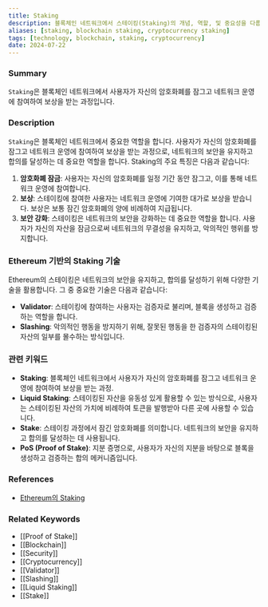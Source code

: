 ```yaml
---
title: Staking
description: 블록체인 네트워크에서 스테이킹(Staking)의 개념, 역할, 및 중요성을 다룹니다.
aliases: [staking, blockchain staking, cryptocurrency staking]
tags: [technology, blockchain, staking, cryptocurrency]
date: 2024-07-22
---
```

### Summary

`Staking`은 블록체인 네트워크에서 사용자가 자신의 암호화폐를 잠그고 네트워크 운영에 참여하여 보상을 받는 과정입니다.

### Description

`Staking`은 블록체인 네트워크에서 중요한 역할을 합니다. 사용자가 자신의 암호화폐를 잠그고 네트워크 운영에 참여하여 보상을 받는 과정으로, 네트워크의 보안을 유지하고 합의를 달성하는 데 중요한 역할을 합니다. Staking의 주요 특징은 다음과 같습니다:

1. **암호화폐 잠금**: 사용자는 자신의 암호화폐를 일정 기간 동안 잠그고, 이를 통해 네트워크 운영에 참여합니다.
2. **보상**: 스테이킹에 참여한 사용자는 네트워크 운영에 기여한 대가로 보상을 받습니다. 보상은 보통 잠긴 암호화폐의 양에 비례하여 지급됩니다.
3. **보안 강화**: 스테이킹은 네트워크의 보안을 강화하는 데 중요한 역할을 합니다. 사용자가 자신의 자산을 잠금으로써 네트워크의 무결성을 유지하고, 악의적인 행위를 방지합니다.

### Ethereum 기반의 Staking 기술

Ethereum의 스테이킹은 네트워크의 보안을 유지하고, 합의를 달성하기 위해 다양한 기술을 활용합니다. 그 중 중요한 기술은 다음과 같습니다:

- **Validator**: 스테이킹에 참여하는 사용자는 검증자로 불리며, 블록을 생성하고 검증하는 역할을 합니다.
- **Slashing**: 악의적인 행동을 방지하기 위해, 잘못된 행동을 한 검증자의 스테이킹된 자산의 일부를 몰수하는 방식입니다.

### 관련 키워드

- **Staking**: 블록체인 네트워크에서 사용자가 자신의 암호화폐를 잠그고 네트워크 운영에 참여하여 보상을 받는 과정.
- **Liquid Staking**: 스테이킹된 자산을 유동성 있게 활용할 수 있는 방식으로, 사용자는 스테이킹된 자산의 가치에 비례하여 토큰을 발행받아 다른 곳에 사용할 수 있습니다.
- **Stake**: 스테이킹 과정에서 잠긴 암호화폐를 의미합니다. 네트워크의 보안을 유지하고 합의를 달성하는 데 사용됩니다.
- **PoS (Proof of Stake)**: 지분 증명으로, 사용자가 자신의 지분을 바탕으로 블록을 생성하고 검증하는 합의 메커니즘입니다.

### References

- [Ethereum의 Staking](https://ethereum.org/staking)

### Related Keywords

- [[Proof of Stake]]
- [[Blockchain]]
- [[Security]]
- [[Cryptocurrency]]
- [[Validator]]
- [[Slashing]]
- [[Liquid Staking]]
- [[Stake]]
